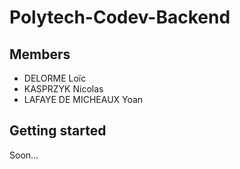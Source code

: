 # Polytech-Codev-Backend

## Members
- DELORME Loïc
- KASPRZYK Nicolas
- LAFAYE DE MICHEAUX Yoan

## Getting started
Soon...